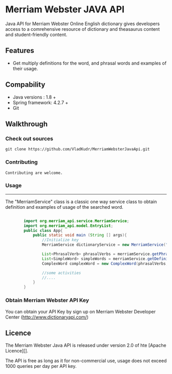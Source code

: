 # Merriam Webster JAVA API

Java API for Merriam Webster Online English dictionary gives developers access to a comrehensive resource of dictionary
and theasaurus content and student-friendly content.


## Features
* Get multiply definitions for the word, and phrasal words and examples of their usage.

## Compability
* Java versions : 1.8 +
* Spring framework: 4.2.7 +
* Git

## Walkthrough

### Check out sources
    git clone https://github.com/VladKudr/MerriamWebsterJavaApi.git

### Contributing
    Contributing are welcome.


### Usage
---------
The "MerriamService" class is a classic one way service class to obtain definition and examples of usage of the searched word.

```` java

        import org.merriam_api.service.MerriamService;
        import org.merriam_api.model.EntryList;
        public class App{
            public static void main (String [] args){
                //Initialize key
                MerriamService dictionaryService = new MerriamService("API_KEY");

                List<PhrasalVerb> phrasalVerbs = merriamService.getPhrasalVerbs("WORD", 10);
                List<SimpleWord> simpleWords = merriamService.getDefinition("WORD", 10);
                ComplexWord complexWord = new ComplexWord(phrasalVerbs,simpleWords );

                //some activities
                //....
            }
        }
````

### Obtain Merriam Webster API Key
You can obtain your API Key by sign up on Merriam Webster Developer Center (http://www.dictionaryapi.com/)

## Licence
The Merriam Webster Java API is released under version 2.0 of hte [Apache Licence][].

The API is free as long as it for non-commercial use, usage does not exceed 1000 queries per day per API key.
